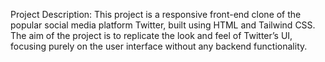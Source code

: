 Project Description: This project is a responsive front-end clone of the popular social media platform Twitter, built using HTML and Tailwind CSS. The aim of the project is to replicate the look and feel of Twitter’s UI, focusing purely on the user interface without any backend functionality.
